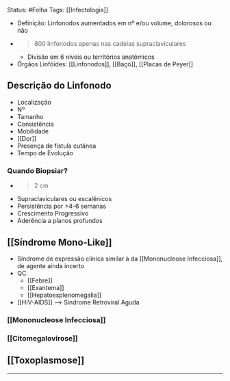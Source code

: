 Status: #Folha 
Tags: [[Infectologia]]
<br/>
- Definição: Linfonodos aumentados em nº e/ou volume, dolorosos ou não
- >800 linfonodos apenas nas cadeias supraclaviculares
	- Divisão em 6 níveis ou territórios anatômicos
- Órgãos Linfóides: [[Linfonodos]], [[Baço]], [[Placas de Peyer]]
## Descrição do Linfonodo
- Localização 
- Nº
- Tamanho
- Consistência
- Mobilidade
- [[Dor]]
- Presença de fístula cutânea
- Tempo de Evolução
### Quando Biopsiar?
- >2 cm
- Supraclaviculares ou escalênicos
- Persistência por >4-6 semanas
- Crescimento Progressivo
- Aderência a planos profundos
## [[Síndrome Mono-Like]]
- Síndrome de expressão clínica similar à da [[Mononucleose Infecciosa]], de agente ainda incerto
- QC
	- [[Febre]]
	- [[Exantema]]
	- [[Hepatoesplenomegalia]]
- [[HIV-AIDS]] --> Síndrome Retroviral Aguda
### [[Mononucleose Infecciosa]]
### [[Citomegalovirose]]
## [[Toxoplasmose]]

____

